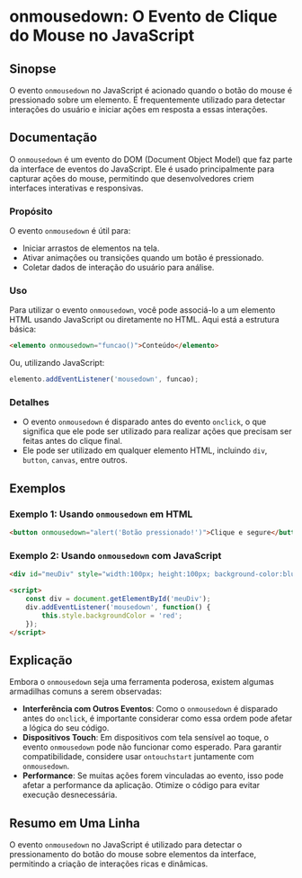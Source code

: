 <!--
Meta Description: # onmousedown: O Evento de Clique do Mouse no JavaScript ## Sinopse O evento `onmousedown` no JavaScript é acionado quando o botão do mouse é pression...
Meta Keywords: onmousedown, evento, para, javascript, html
-->

# onmousedown: O Evento de Clique do Mouse no JavaScript

## Sinopse
O evento `onmousedown` no JavaScript é acionado quando o botão do mouse é pressionado sobre um elemento. É frequentemente utilizado para detectar interações do usuário e iniciar ações em resposta a essas interações.

## Documentação
O `onmousedown` é um evento do DOM (Document Object Model) que faz parte da interface de eventos do JavaScript. Ele é usado principalmente para capturar ações do mouse, permitindo que desenvolvedores criem interfaces interativas e responsivas.

### Propósito
O evento `onmousedown` é útil para:
- Iniciar arrastos de elementos na tela.
- Ativar animações ou transições quando um botão é pressionado.
- Coletar dados de interação do usuário para análise.

### Uso
Para utilizar o evento `onmousedown`, você pode associá-lo a um elemento HTML usando JavaScript ou diretamente no HTML. Aqui está a estrutura básica:

```html
<elemento onmousedown="funcao()">Conteúdo</elemento>
```

Ou, utilizando JavaScript:

```javascript
elemento.addEventListener('mousedown', funcao);
```

### Detalhes
- O evento `onmousedown` é disparado antes do evento `onclick`, o que significa que ele pode ser utilizado para realizar ações que precisam ser feitas antes do clique final.
- Ele pode ser utilizado em qualquer elemento HTML, incluindo `div`, `button`, `canvas`, entre outros.

## Exemplos

### Exemplo 1: Usando `onmousedown` em HTML
```html
<button onmousedown="alert('Botão pressionado!')">Clique e segure</button>
```

### Exemplo 2: Usando `onmousedown` com JavaScript
```html
<div id="meuDiv" style="width:100px; height:100px; background-color:blue;"></div>

<script>
    const div = document.getElementById('meuDiv');
    div.addEventListener('mousedown', function() {
        this.style.backgroundColor = 'red';
    });
</script>
```

## Explicação
Embora o `onmousedown` seja uma ferramenta poderosa, existem algumas armadilhas comuns a serem observadas:

- **Interferência com Outros Eventos**: Como o `onmousedown` é disparado antes do `onclick`, é importante considerar como essa ordem pode afetar a lógica do seu código.
- **Dispositivos Touch**: Em dispositivos com tela sensível ao toque, o evento `onmousedown` pode não funcionar como esperado. Para garantir compatibilidade, considere usar `ontouchstart` juntamente com `onmousedown`.
- **Performance**: Se muitas ações forem vinculadas ao evento, isso pode afetar a performance da aplicação. Otimize o código para evitar execução desnecessária.

## Resumo em Uma Linha
O evento `onmousedown` no JavaScript é utilizado para detectar o pressionamento do botão do mouse sobre elementos da interface, permitindo a criação de interações ricas e dinâmicas.